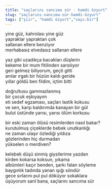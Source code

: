```yaml
---
title: "saçlarını sancıma sür - hamdi özyurt"
slug: "saçlarını-sancıma-sür-hamdi-özyurt"
tags: ["şiir", "hamdi özyurt","sayı:bir"]
---
```


yine güz, kahrolası yine güz\
yapraklar yapraktan çok\
     sallanan ellere benziyor\
merhabasız elvedasız sallanan ellere

yaz gibi uzadıkça bacakları düşlerin\
     kekeme bir mum fitilinden sarsılıyor\
geri gelmez biliyorum, geçti gitti\
anılar ırgatı bir hüzün kaldı geride\
yıllar göldü ben fildim, içtim bitti

doğrultusu gammazlanmış\
     bir çocuk eşkıyayım\
eti sedef egzaması, saçları lastik kokusu\
ve sen, karşı kaldırımda kanayan bir gül\
bulut üstünde yarısı, yarısı ölüm korkusu

bir eski zaman ölüsü resimlerden nasıl bakar?\
kurutulmuş çiçeklerde bebek unutkanlığı\
ne zaman ulaşır özlediği yıldıza\
     gözlerinden hiç durmadan\
          yükselen o merdiven?

kelebek düşü sinmiş giysilerime yazdan\
kirden kokarsa koksun, yıkama\
albümleri kaçır benden, şarkı falan söyleme\
baygınlık tadında yanan ışığı söndür\
gece sırlarını pul pul döküyor sokaklara\
üşüyorum sarıl bana, saçlarını sancıma sür
